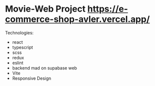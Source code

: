 
#  Movie-Web Project  https://e-commerce-shop-avler.vercel.app/

Technologies:

- react
- typescript
- scss
- redux
- eslint
- backend mad on supabase web
- Vite
- Responsive Design
